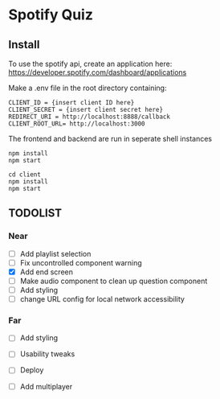 # Spotify Quiz

## Install  
To use the spotify api, create an application here:
https://developer.spotify.com/dashboard/applications

Make a .env file in the root directory containing:
```
CLIENT_ID = {insert client ID here}
CLIENT_SECRET = {insert client secret here}
REDIRECT_URI = http://localhost:8888/callback
CLIENT_ROOT_URL= http://localhost:3000
```

The frontend and backend are run in seperate shell instances
```
npm install
npm start
```

```
cd client
npm install
npm start
```
## TODOLIST

### Near
- [ ] Add playlist selection
- [ ] Fix uncontrolled component warning
- [x] Add end screen
- [ ] Make audio component to clean up question component
- [ ] Add styling
- [ ] change URL config for local network accessibility

### Far
- [ ] Add styling
- [ ] Usability tweaks
- [ ] Deploy
- [ ] Add multiplayer




